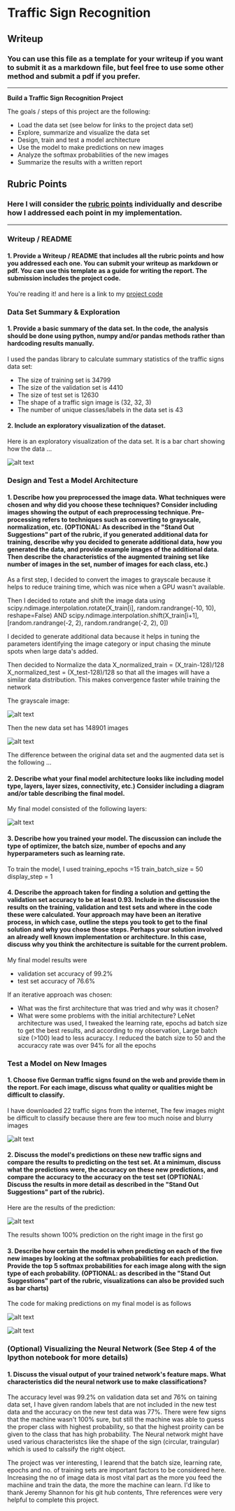# **Traffic Sign Recognition** 

## Writeup

### You can use this file as a template for your writeup if you want to submit it as a markdown file, but feel free to use some other method and submit a pdf if you prefer.

---

**Build a Traffic Sign Recognition Project**

The goals / steps of this project are the following:
* Load the data set (see below for links to the project data set)
* Explore, summarize and visualize the data set
* Design, train and test a model architecture
* Use the model to make predictions on new images
* Analyze the softmax probabilities of the new images
* Summarize the results with a written report


[//]: # (Image References)

[image1]: ./examples/visual1.jpg "Visualization before"
[image2]: ./examples/visual2.jpg "Visualization after "
[image3]: ./examples/trafficsigns.jpg "Traffic Sign"
[image4]: ./examples/guess.jpg "prediction"
[image5]: ./examples/prob.jpg "probability"
[image6]: ./examples/gray.jpg "grayscale"
[image7]: ./examples/leNet.jpg "leNet"
[image8]: ./examples/softmax.jpg "Top 5 prediction"


## Rubric Points
### Here I will consider the [rubric points](https://review.udacity.com/#!/rubrics/481/view) individually and describe how I addressed each point in my implementation.  

---
### Writeup / README

#### 1. Provide a Writeup / README that includes all the rubric points and how you addressed each one. You can submit your writeup as markdown or pdf. You can use this template as a guide for writing the report. The submission includes the project code.

You're reading it! and here is a link to my [project code](https://github.com/Chandrajay/Traffic-Sign-Classifier-Project/blob/master/Traffic_Sign_Classifier.ipynb)

### Data Set Summary & Exploration 

#### 1. Provide a basic summary of the data set. In the code, the analysis should be done using python, numpy and/or pandas methods rather than hardcoding results manually.

I used the pandas library to calculate summary statistics of the traffic
signs data set:

* The size of training set is 34799
* The size of the validation set is 4410
* The size of test set is 12630
* The shape of a traffic sign image is (32, 32, 3)
* The number of unique classes/labels in the data set is 43

#### 2. Include an exploratory visualization of the dataset.

Here is an exploratory visualization of the data set. It is a bar chart showing how the data ...

![alt text][image1]

### Design and Test a Model Architecture

#### 1. Describe how you preprocessed the image data. What techniques were chosen and why did you choose these techniques? Consider including images showing the output of each preprocessing technique. Pre-processing refers to techniques such as converting to grayscale, normalization, etc. (OPTIONAL: As described in the "Stand Out Suggestions" part of the rubric, if you generated additional data for training, describe why you decided to generate additional data, how you generated the data, and provide example images of the additional data. Then describe the characteristics of the augmented training set like number of images in the set, number of images for each class, etc.)

As a first step, I decided to convert the images to grayscale because it helps to reduce training time, which was nice when a GPU wasn't available.

Then I decided to rotate and shift the image data using scipy.ndimage.interpolation.rotate(X_train[i], random.randrange(-10, 10), reshape=False) 
AND 
scipy.ndimage.interpolation.shift(X_train[i+1], [random.randrange(-2, 2), random.randrange(-2, 2), 0])

I decided to generate additional data because it helps in tuning the parameters identifying the image category or input chasing the minute spots when large data's added.

Then decided to Normalize the data X_normalized_train = (X_train-128)/128
X_normalized_test = (X_test-128)/128  so that all the images will have a similar data distribution. This makes convergence faster while training the network

The grayscale image:

![alt text][image6]

Then the new data set has 148901 images

![alt text][image2]


The difference between the original data set and the augmented data set is the following ... 


#### 2. Describe what your final model architecture looks like including model type, layers, layer sizes, connectivity, etc.) Consider including a diagram and/or table describing the final model.

My final model consisted of the following layers:

![alt text][image7]


#### 3. Describe how you trained your model. The discussion can include the type of optimizer, the batch size, number of epochs and any hyperparameters such as learning rate.

To train the model, I used training_epochs =15
train_batch_size = 50
display_step = 1

#### 4. Describe the approach taken for finding a solution and getting the validation set accuracy to be at least 0.93. Include in the discussion the results on the training, validation and test sets and where in the code these were calculated. Your approach may have been an iterative process, in which case, outline the steps you took to get to the final solution and why you chose those steps. Perhaps your solution involved an already well known implementation or architecture. In this case, discuss why you think the architecture is suitable for the current problem.

My final model results were

* validation set accuracy of 99.2%
* test set accuracy of 76.6%

If an iterative approach was chosen:
* What was the first architecture that was tried and why was it chosen?
* What were some problems with the initial architecture?
LeNet architecture was used, I tweaked the learning rate, epochs ad batch size to get the best results, and according to my observation, Large batch size (>100) lead to less acuraccy.
I reduced the batch size to 50 and the accuraccy rate was over 94% for all the epochs 

### Test a Model on New Images

#### 1. Choose five German traffic signs found on the web and provide them in the report. For each image, discuss what quality or qualities might be difficult to classify.

I have downloaded 22 traffic signs from the internet, 
The few images might be difficult to classify because there are few too much noise and blurry images

![alt text][image3]

#### 2. Discuss the model's predictions on these new traffic signs and compare the results to predicting on the test set. At a minimum, discuss what the predictions were, the accuracy on these new predictions, and compare the accuracy to the accuracy on the test set (OPTIONAL: Discuss the results in more detail as described in the "Stand Out Suggestions" part of the rubric).

Here are the results of the prediction:

![alt text][image4]

The results shown 100% prediction on the right image in the first go

#### 3. Describe how certain the model is when predicting on each of the five new images by looking at the softmax probabilities for each prediction. Provide the top 5 softmax probabilities for each image along with the sign type of each probability. (OPTIONAL: as described in the "Stand Out Suggestions" part of the rubric, visualizations can also be provided such as bar charts)

The code for making predictions on my final model is as follows

![alt text][image8]

![alt text][image5]


### (Optional) Visualizing the Neural Network (See Step 4 of the Ipython notebook for more details)
#### 1. Discuss the visual output of your trained network's feature maps. What characteristics did the neural network use to make classifications?

The accuracy level was 99.2% on validation data set and 76% on taining data set, I have given random labels that are not included in the new test data and the accuracy on the new test data was 77%.
There were few signs that the machine wasn't 100% sure, but still the machine was able to guess the proper class with highest probability, so that the highest proirity can be given to the class that has high probability.
The Neural network might have used various characteristcs like the shape of the sign (circular, traingular) which is used to calssify the right object.


The project was ver interesting, I learend that the batch size, learning rate, epochs and no. of training sets are important factors to be considered here. Increasing the no of image data is most vital part as the more you feed the machiine and train the data, the more the machine can learn. I'd like to thank Jeremy Shannon for his git hub contents, Thre references were very helpful to complete this project.
